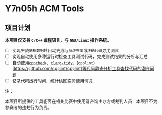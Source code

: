 # Y7n05h ACM Tools

## 项目计划

**本项目仅支持 `C/C++` 编程语言，与 `GNU/Linux` 操作系统。**

- [ ] 实现生成`随机数据`并自动完成与`标准答案`或`正确代码`对比测试
- [ ] 实现自动使用多种运行时检查工具测试代码，完成测试结果的分析与汇总
- [ ] 自动使用[`cppcheck`](https://github.com/danmar/cppcheck)、[`clang-tidy`](https://clang.llvm.org/extra/clang-tidy/)、(`cpplint`)[https://github.com/cpplint/cpplint]等代码静态分析工具查找代码的潜在问题
- [ ] 记录代码运行时间，统计栈区空间使用情况

注：

本项目所提供的工具能否在相关比赛中使用请咨询主办方或裁判人员，本项目不为参赛者的违规行为负责。

